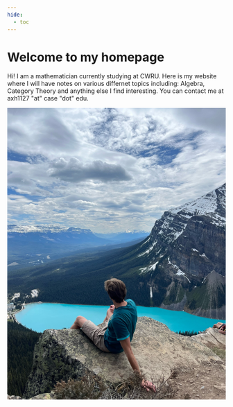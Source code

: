 ```yaml
---
hide:
  - toc
---
```


# Welcome to my homepage

Hi! I am a mathematician currently studying at CWRU. Here is my website where I will have notes on various differnet topics including: Algebra, Category Theory and anything else I find interesting. You can contact me at axh1127 "at" case "dot" edu.

<img style="float: right;" src="images/louise.JPG">